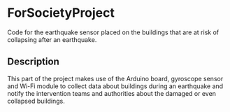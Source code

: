 # ForSocietyProject


Code for the earthquake sensor placed on the buildings that are at risk of collapsing after an earthquake.

## Description


This part of the project makes use of the Arduino board, gyroscope sensor and Wi-Fi module to collect data about buildings during an earthquake and notify the intervention teams and authorities about the damaged or even collapsed buildings.
